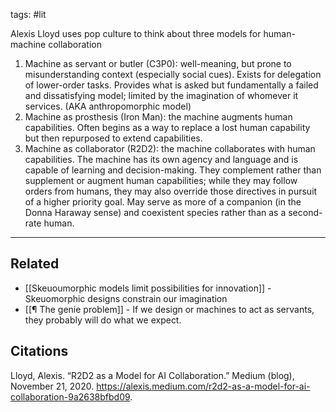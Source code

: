 tags: #lit 

Alexis Lloyd uses pop culture to think about three models for human-machine collaboration

1. Machine as servant or butler (C3P0): well-meaning, but prone to misunderstanding context (especially social cues). Exists for delegation of lower-order tasks. Provides what is asked but fundamentally a failed and dissatisfying model; limited by the imagination of whomever it services. (AKA anthropomorphic model)
2. Machine as prosthesis (Iron Man): the machine augments human capabilities. Often begins as a way to replace a lost human capability but then repurposed to extend capabilities. 
3. Machine as collaborator (R2D2): the machine collaborates with human capabilities. The machine has its own agency and language and is capable of learning and decision-making. They complement rather than supplement or augment human capabilities; while they may follow orders from humans, they may also override those directives in pursuit of a higher priority goal. May serve as more of a companion (in the Donna Haraway sense) and coexistent species rather than as a second-rate human. 

---
## Related
- [[Skeuoumorphic models limit possibilities for innovation]] - Skeuomorphic designs constrain our imagination
- [[¶ The genie problem]] - If we design or machines to act as servants, they probably will do what we expect. 

## Citations
Lloyd, Alexis. “R2D2 as a Model for AI Collaboration.” Medium (blog), November 21, 2020. https://alexis.medium.com/r2d2-as-a-model-for-ai-collaboration-9a2638bfbd09.